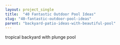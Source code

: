 ```yaml
---
layout: project_single
title:  "40 Fantastic Outdoor Pool Ideas"
slug: "40-fantastic-outdoor-pool-ideas"
parent: "backyard-patio-ideas-with-beautiful-pool"
---
```

tropical backyard with plunge pool
